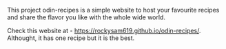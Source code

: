 This project odin-recipes is a simple website to host your favourite recipes and share the flavor you like with the whole wide world.

Check this website at - https://rockysam619.github.io/odin-recipes/. Althought, it has one recipe but it is the best.
